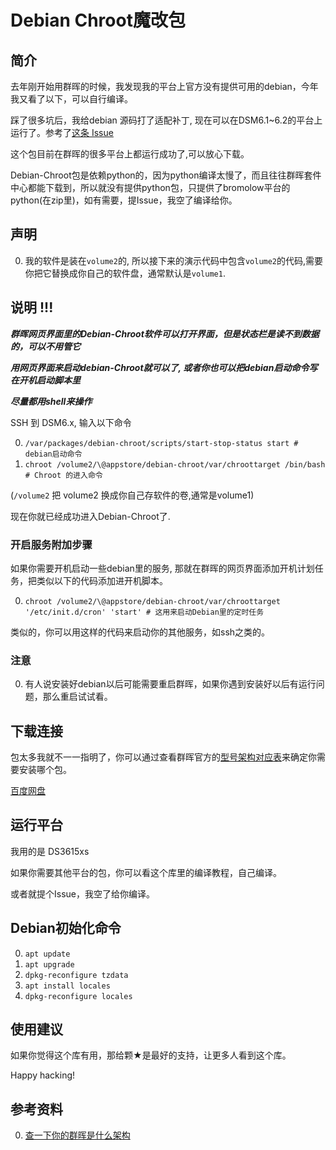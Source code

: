 # Debian Chroot魔改包
## 简介
去年刚开始用群晖的时候，我发现我的平台上官方没有提供可用的debian，今年我又看了以下，可以自行编译。

踩了很多坑后，我给debian 源码打了适配补丁, 现在可以在DSM6.1~6.2的平台上运行了。参考了[这条 Issue](https://github.com/SynoCommunity/spksrc/issues/1910)

这个包目前在群晖的很多平台上都运行成功了,可以放心下载。

Debian-Chroot包是依赖python的，因为python编译太慢了，而且往往群晖套件中心都能下载到，所以就没有提供python包，只提供了bromolow平台的python(在zip里)，如有需要，提Issue，我空了编译给你。

## 声明
0. 我的软件是装在`volume2`的, 所以接下来的演示代码中包含`volume2`的代码,需要你把它替换成你自己的软件盘，通常默认是`volume1`.

## 说明 !!!
***群晖网页界面里的Debian-Chroot软件可以打开界面，但是状态栏是读不到数据的，可以不用管它***

***用网页界面来启动debian-Chroot就可以了, 或者你也可以把debian启动命令写在开机启动脚本里***

***尽量都用shell来操作***

SSH 到 DSM6.x, 输入以下命令

0. `/var/packages/debian-chroot/scripts/start-stop-status start # debian启动命令`
1. `chroot /volume2/\@appstore/debian-chroot/var/chroottarget /bin/bash # Chroot 的进入命令`

(`/volume2` 把 volume2 换成你自己存软件的卷,通常是volume1)

现在你就已经成功进入Debian-Chroot了.

### 开启服务附加步骤
如果你需要开机启动一些debian里的服务, 那就在群晖的网页界面添加开机计划任务，把类似以下的代码添加进开机脚本。

0. `chroot /volume2/\@appstore/debian-chroot/var/chroottarget '/etc/init.d/cron' 'start' # 这用来启动Debian里的定时任务`

类似的，你可以用这样的代码来启动你的其他服务，如ssh之类的。

### 注意
0. 有人说安装好debian以后可能需要重启群晖，如果你遇到安装好以后有运行问题，那么重启试试看。

## 下载连接
包太多我就不一一指明了，你可以通过查看群晖官方的[型号架构对应表](https://www.synology.com/zh-tw/knowledgebase/DSM/tutorial/General/What_kind_of_CPU_does_my_NAS_have)来确定你需要安装哪个包。

[百度网盘](https://pan.baidu.com/s/1Tyumk7eHX5TekH5wiegMUg)


## 运行平台
我用的是 DS3615xs

如果你需要其他平台的包，你可以看这个库里的编译教程，自己编译。

或者就提个Issue，我空了给你编译。

## Debian初始化命令
0. `apt update`
0. `apt upgrade`
0. `dpkg-reconfigure tzdata`
0. `apt install locales`
0. `dpkg-reconfigure locales`

## 使用建议
如果你觉得这个库有用，那给颗★是最好的支持，让更多人看到这个库。

Happy hacking! 

## 参考资料
0. [查一下你的群晖是什么架构](https://www.synology.com/zh-tw/knowledgebase/DSM/tutorial/General/What_kind_of_CPU_does_my_NAS_have)

